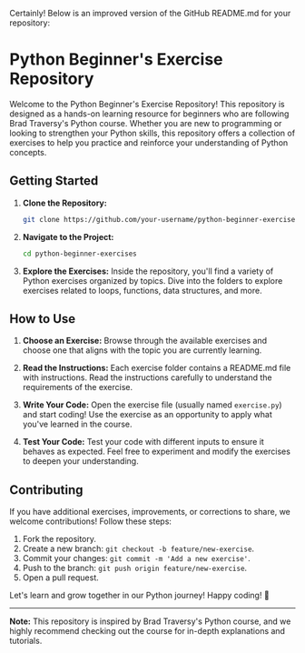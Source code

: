 Certainly! Below is an improved version of the GitHub README.md for your repository:

# Python Beginner's Exercise Repository

Welcome to the Python Beginner's Exercise Repository! This repository is designed as a hands-on learning resource for beginners who are following Brad Traversy's Python course. Whether you are new to programming or looking to strengthen your Python skills, this repository offers a collection of exercises to help you practice and reinforce your understanding of Python concepts.

## Getting Started

1. **Clone the Repository:**
   ```bash
   git clone https://github.com/your-username/python-beginner-exercises.git
   ```

2. **Navigate to the Project:**
   ```bash
   cd python-beginner-exercises
   ```

3. **Explore the Exercises:**
   Inside the repository, you'll find a variety of Python exercises organized by topics. Dive into the folders to explore exercises related to loops, functions, data structures, and more.

## How to Use

1. **Choose an Exercise:**
   Browse through the available exercises and choose one that aligns with the topic you are currently learning.

2. **Read the Instructions:**
   Each exercise folder contains a README.md file with instructions. Read the instructions carefully to understand the requirements of the exercise.

3. **Write Your Code:**
   Open the exercise file (usually named `exercise.py`) and start coding! Use the exercise as an opportunity to apply what you've learned in the course.

4. **Test Your Code:**
   Test your code with different inputs to ensure it behaves as expected. Feel free to experiment and modify the exercises to deepen your understanding.

## Contributing

If you have additional exercises, improvements, or corrections to share, we welcome contributions! Follow these steps:

1. Fork the repository.
2. Create a new branch: `git checkout -b feature/new-exercise`.
3. Commit your changes: `git commit -m 'Add a new exercise'`.
4. Push to the branch: `git push origin feature/new-exercise`.
5. Open a pull request.

Let's learn and grow together in our Python journey! Happy coding! 🚀

---

**Note:** This repository is inspired by Brad Traversy's Python course, and we highly recommend checking out the course for in-depth explanations and tutorials.
